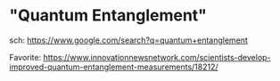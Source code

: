 # "Quantum Entanglement"
sch: https://www.google.com/search?q=quantum+entanglement

Favorite: https://www.innovationnewsnetwork.com/scientists-develop-improved-quantum-entanglement-measurements/18212/
